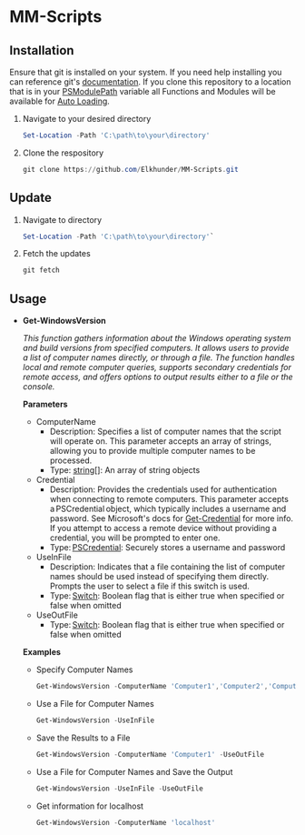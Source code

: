 # MM-Scripts

## Installation

Ensure that git is installed on your system.  If you need help installing you can reference git's [documentation](https://git-scm.com/book/en/v2/Getting-Started-Installing-Git).  If you clone this repository to a location that is in your [PSModulePath](https://learn.microsoft.com/en-us/powershell/module/microsoft.powershell.core/about/about_psmodulepath?view=powershell-7.4) variable all Functions and Modules will be available for [Auto Loading](https://learn.microsoft.com/en-us/powershell/module/microsoft.powershell.core/about/about_modules?view=powershell-7.4#module-autoloading).

1. Navigate to your desired directory

    ```powershell
    Set-Location -Path 'C:\path\to\your\directory'
    ```

2. Clone the respository

    ```powershell
    git clone https://github.com/Elkhunder/MM-Scripts.git
    ```

## Update

1. Navigate to directory

    ```powershell
    Set-Location -Path 'C:\path\to\your\directory'`
    ```

2. Fetch the updates

    ```powershell
    git fetch
    ```

## Usage

- **Get-WindowsVersion**

    _This function gathers information about the Windows operating system and build versions from specified computers. It allows users to provide a list of computer names directly, or through a file. The function handles local and remote computer queries, supports secondary credentials for remote access, and offers options to output results either to a file or the console._

  **Parameters**
  - ComputerName
    - Description: Specifies a list of computer names that the script will operate on. This parameter accepts an array of strings, allowing you to provide multiple computer names to be processed.
    - Type: [string[]](https://learn.microsoft.com/en-us/powershell/scripting/lang-spec/chapter-04?view=powershell-7.4#431-strings): An array of string objects
  - Credential
    - Description: Provides the credentials used for authentication when connecting to remote computers. This parameter accepts a PSCredential object, which typically includes a username and password.  See Microsoft's docs for [Get-Credential](https://learn.microsoft.com/en-us/powershell/module/microsoft.powershell.security/get-credential?view=powershell-7.4) for more info.  If you attempt to access a remote device without providing a credential, you will be prompted to enter one.
    - Type: [PSCredential](https://learn.microsoft.com/en-us/dotnet/api/system.management.automation.pscredential?view=powershellsdk-7.4.0): Securely stores a username and password
  - UseInFile
    - Description: Indicates that a file containing the list of computer names should be used instead of specifying them directly. Prompts the user to select a file if this switch is used.
    - Type: [Switch](https://learn.microsoft.com/en-us/powershell/module/microsoft.powershell.core/about/about_functions_advanced_parameters?view=powershell-7.4#switch-parameters): Boolean flag that is either true when specified or false when omitted
  - UseOutFile
    - Type: [Switch](https://learn.microsoft.com/en-us/powershell/module/microsoft.powershell.core/about/about_functions_advanced_parameters?view=powershell-7.4#switch-parameters): Boolean flag that is either true when specified or false when omitted

  **Examples**
  - Specify Computer Names

    ```powershell
    Get-WindowsVersion -ComputerName 'Computer1','Computer2','Computer3'
    ```

  - Use a File for Computer Names

    ```powershell
    Get-WindowsVersion -UseInFile
    ```

  - Save the Results to a File

    ```powershell
    Get-WindowsVersion -ComputerName 'Computer1' -UseOutFile
    ```

  - Use a File for Computer Names and Save the Output

    ```powershell
    Get-WindowsVersion -UseInFile -UseOutFile
    ```

  - Get information for localhost

    ```powershell
    Get-WindowsVersion -ComputerName 'localhost'
    ```
